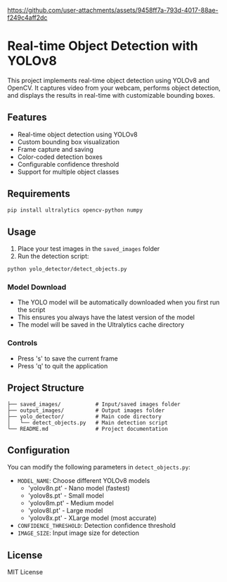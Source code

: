
https://github.com/user-attachments/assets/9458ff7a-793d-4017-88ae-f249c4aff2dc

# Real-time Object Detection with YOLOv8

This project implements real-time object detection using YOLOv8 and OpenCV. It captures video from your webcam, performs object detection, and displays the results in real-time with customizable bounding boxes.

## Features

- Real-time object detection using YOLOv8
- Custom bounding box visualization
- Frame capture and saving
- Color-coded detection boxes
- Configurable confidence threshold
- Support for multiple object classes


## Requirements

```bash
pip install ultralytics opencv-python numpy
```

## Usage

1. Place your test images in the `saved_images` folder
2. Run the detection script:
```bash
python yolo_detector/detect_objects.py
```

### Model Download
- The YOLO model will be automatically downloaded when you first run the script
- This ensures you always have the latest version of the model
- The model will be saved in the Ultralytics cache directory

### Controls
- Press 's' to save the current frame
- Press 'q' to quit the application

## Project Structure

```
├── saved_images/           # Input/saved images folder
├── output_images/          # Output images folder
├── yolo_detector/          # Main code directory
│   └── detect_objects.py   # Main detection script
└── README.md               # Project documentation
```

## Configuration

You can modify the following parameters in `detect_objects.py`:
- `MODEL_NAME`: Choose different YOLOv8 models
  - 'yolov8n.pt' - Nano model (fastest)
  - 'yolov8s.pt' - Small model
  - 'yolov8m.pt' - Medium model
  - 'yolov8l.pt' - Large model
  - 'yolov8x.pt' - XLarge model (most accurate)
- `CONFIDENCE_THRESHOLD`: Detection confidence threshold
- `IMAGE_SIZE`: Input image size for detection

## License

MIT License 
